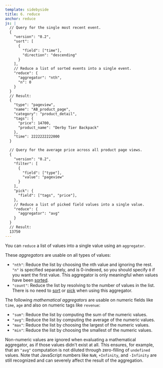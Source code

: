 ```yaml
---
template: sidebyside
title: 6. reduce
anchor: reduce
js: |
  // Query for the single most recent event.
  {
    "version": "0.2",
    "sort": [
      {
        "field": ["time"],
        "direction": "descending"
      }
    ],
    // Reduce a list of sorted events into a single event.
    "reduce": {
      "aggregator": "nth",
      "n": 0
    }
  }
  // Result:
  {
    "type": "pageview",
    "name": "AB_product_page",
    "category": "product_detail",
    "tags": {
      "price": 14700,
      "product_name": "Derby Tier Backpack"
    },
    "time": 2222222222000
  }

  // Query for the average price across all product page views.
  {
    "version": "0.2",
    "filter": [
      {
        "field": ["type"],
        "value": "pageview"
      }
    ],
    "pick": {
      "field": ["tags", "price"],
    },
    // Reduce a list of picked field values into a single value.
    "reduce": {
      "aggregator": "avg"
    }
  }
  // Result:
  13750
---
```

You can `reduce` a list of values into a single value using an `aggregator`.

These <span id="aggregators">*aggregators*</span> are usable on all types of values:
- `"nth"`: Reduce the list by choosing the nth value and ignoring the rest.  `"n"` is specified separately, and is 0-indexed, so you should specify `0` if you want the first value.  This aggregator is only meaningful when values have been [sorted](#sort).
- `"count"`: Reduce the list by resolving to the number of values in the list.  There is no need to [sort](#sort) or [pick](#pick) when using this aggregator.

The following <span id="mathematical-aggregators">*mathematical aggregators*</id> are usable on numeric fields like `time`, `age` and also on numeric tags like `revenue`:
- `"sum"`: Reduce the list by computing the sum of the numeric values.
- `"avg"`: Reduce the list by computing the average of the numeric values.
- `"max"`: Reduce the list by choosing the largest of the numeric values.
- `"min"`: Reduce the list by choosing the smallest of the numeric values.

Non-numeric values are ignored when evaluating a mathematical aggregator, as if those values didn't exist at all.  This ensures, for example, that an `"avg"` computation is not diluted through zero-filling of `undefined` values.  Note that JavaScript numbers like `NaN`, `+Infinity`, and `-Infinity` are still recognized and can severely affect the result of the aggregation.
